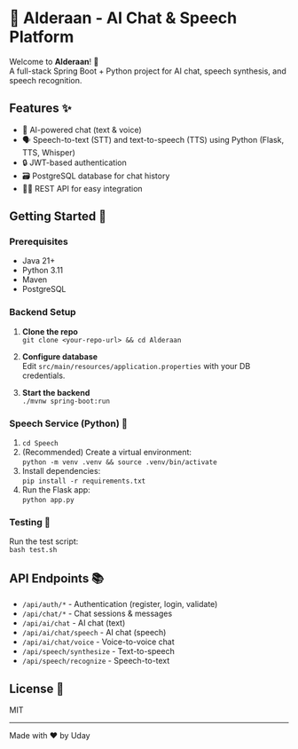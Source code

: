 # 🌌 Alderaan - AI Chat & Speech Platform

Welcome to **Alderaan**! 🚀  
A full-stack Spring Boot + Python project for AI chat, speech synthesis, and speech recognition.

## Features ✨

- 🤖 AI-powered chat (text & voice)
- 🗣️ Speech-to-text (STT) and text-to-speech (TTS) using Python (Flask, TTS, Whisper)
- 🔒 JWT-based authentication
- 🗃️ PostgreSQL database for chat history
- 🧑‍💻 REST API for easy integration

## Getting Started 🏁

### Prerequisites

- Java 21+
- Python 3.11
- Maven
- PostgreSQL

### Backend Setup

1. **Clone the repo**  
   `git clone <your-repo-url> && cd Alderaan`

2. **Configure database**  
   Edit `src/main/resources/application.properties` with your DB credentials.

3. **Start the backend**  
   `./mvnw spring-boot:run`

### Speech Service (Python) 🐍

1. `cd Speech`
2. (Recommended) Create a virtual environment:  
   `python -m venv .venv && source .venv/bin/activate`
3. Install dependencies:  
   `pip install -r requirements.txt`
4. Run the Flask app:  
   `python app.py`

### Testing 🧪

Run the test script:  
`bash test.sh`

## API Endpoints 📚

- `/api/auth/*` - Authentication (register, login, validate)
- `/api/chat/*` - Chat sessions & messages
- `/api/ai/chat` - AI chat (text)
- `/api/ai/chat/speech` - AI chat (speech)
- `/api/ai/chat/voice` - Voice-to-voice chat
- `/api/speech/synthesize` - Text-to-speech
- `/api/speech/recognize` - Speech-to-text

## License 📄

MIT

---

Made with ❤️ by Uday
